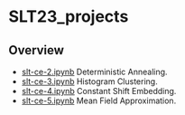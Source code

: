 # SLT23_projects
## Overview
- [slt-ce-2.ipynb](slt-ce-2.ipynb) Deterministic Annealing.
- [slt-ce-3.ipynb](slt-ce-3.ipynb) Histogram Clustering.
- [slt-ce-4.ipynb](slt-ce-4.ipynb) Constant Shift Embedding.
- [slt-ce-5.ipynb](slt-ce-5.ipynb) Mean Field Approximation.

